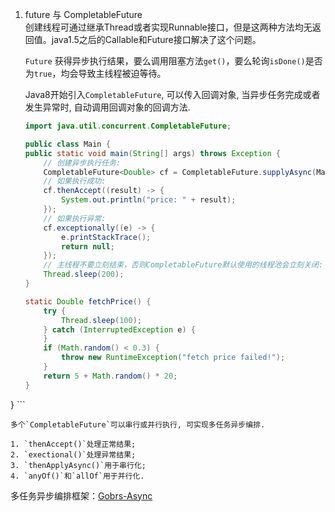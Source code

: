 1. future 与 CompletableFuture  
   创建线程可通过继承Thread或者实现Runnable接口，但是这两种方法均无返回值。java1.5之后的Callable和Future接口解决了这个问题。

    `Future` 获得异步执行结果，要么调用阻塞方法`get()`，要么轮询`isDone()`是否为`true`，均会导致主线程被迫等待。

    Java8开始引入`CompletableFuture`, 可以传入回调对象, 当异步任务完成或者发生异常时, 自动调用回调对象的回调方法.

    ```java
    import java.util.concurrent.CompletableFuture;

    public class Main {
    public static void main(String[] args) throws Exception {
        // 创建异步执行任务:
        CompletableFuture<Double> cf = CompletableFuture.supplyAsync(Main::fetchPrice);
        // 如果执行成功:
        cf.thenAccept((result) -> {
            System.out.println("price: " + result);
        });
        // 如果执行异常:
        cf.exceptionally((e) -> {
            e.printStackTrace();
            return null;
        });
        // 主线程不要立刻结束，否则CompletableFuture默认使用的线程池会立刻关闭:
        Thread.sleep(200);
    }

    static Double fetchPrice() {
        try {
            Thread.sleep(100);
        } catch (InterruptedException e) {
        }
        if (Math.random() < 0.3) {
            throw new RuntimeException("fetch price failed!");
        }
        return 5 + Math.random() * 20;
    }
}
    ```

    多个`CompletableFuture`可以串行或并行执行, 可实现多任务异步编排.

    1. `thenAccept()`处理正常结果;
    2. `exectional()`处理异常结果;
    3. `thenApplyAsync()`用于串行化;
    4. `anyOf()`和`allOf`用于并行化.

   多任务异步编排框架：[Gobrs-Async](https://async.sizegang.cn/)